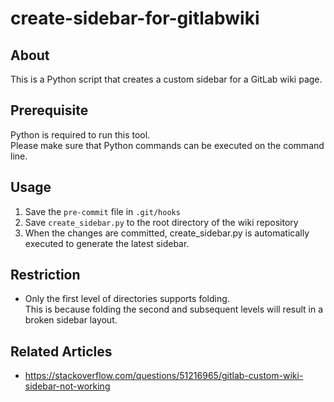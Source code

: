 # create-sidebar-for-gitlabwiki

## About 
This is a Python script that creates a custom sidebar for a GitLab wiki page.

## Prerequisite
Python is required to run this tool.<br>
Please make sure that Python commands can be executed on the command line.


## Usage
1. Save the `pre-commit` file in `.git/hooks`
2. Save `create_sidebar.py` to the root directory of the wiki repository
3. When the changes are committed, create_sidebar.py is automatically executed to generate the latest sidebar.


## Restriction
- Only the first level of directories supports folding.<br>
  This is because folding the second and subsequent levels will result in a broken sidebar layout.

## Related Articles
- https://stackoverflow.com/questions/51216965/gitlab-custom-wiki-sidebar-not-working
